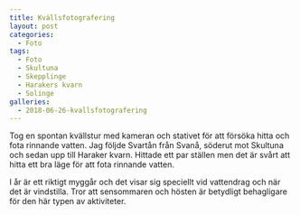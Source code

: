 ```yaml
---
title: Kvällsfotografering 
layout: post
categories:
  - Foto
tags:
  - Foto
  - Skultuna
  - Skepplinge
  - Harakers kvarn
  - Solinge
galleries:
  - 2018-06-26-kvallsfotografering
---
```


Tog en spontan kvällstur med kameran och stativet för att försöka hitta och fota rinnande vatten. Jag följde Svartån från Svanå, söderut mot Skultuna och sedan upp till Haraker kvarn. Hittade ett par ställen men det är svårt att hitta ett bra läge för att fota rinnande vatten. 

I år är ett riktigt myggår och det visar sig speciellt vid vattendrag och när det är vindstilla. Tror att sensommaren och hösten är betydligt behagligare för den här typen av aktiviteter.
